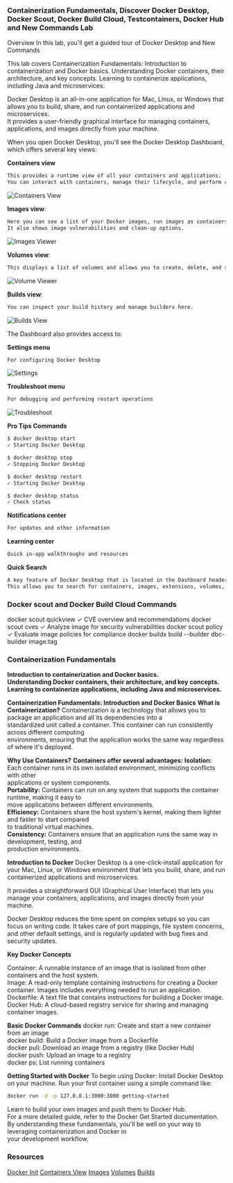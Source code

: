### Containerization Fundamentals, Discover Docker Desktop, Docker Scout, Docker Build Cloud, Testcontainers, Docker Hub and New Commands Lab

Overview
In this lab, you'll get a guided tour of Docker Desktop and New Commands</br>

This lab covers Containerization Fundamentals:
Introduction to containerization and Docker basics.
Understanding Docker containers, their architecture, and key concepts.
Learning to containerize applications, including Java and microservices.

Docker Desktop is an all-in-one application for Mac, Linux, or Windows that allows you to build, share, and run containerized applications and microservices. </br>
It provides a user-friendly graphical interface for managing containers, applications, and images directly from your machine.</br>

When you open Docker Desktop, you'll see the Docker Desktop Dashboard, which offers several key views:</br>

**Containers view**
```sh
This provides a runtime view of all your containers and applications.
You can interact with containers, manage their lifecycle, and perform common actions.
```

![Containers View](https://github.com/artofthepossible/whale-of-a-time/blob/main/labs/images/containers-view.png)

**Images view**: 
```sh
Here you can see a list of your Docker images, run images as containers, pull the latest versions from Docker Hub, and inspect images.
It also shows image vulnerabilities and clean-up options.
```
![Images Viewer](https://github.com/artofthepossible/whale-of-a-time/blob/main/labs/images/images-view.png)


**Volumes view**: 
```sh
This displays a list of volumes and allows you to create, delete, and see which ones are being used.
```
![Volume Viewer](https://github.com/artofthepossible/whale-of-a-time/blob/main/labs/images/volume-view.png)

**Builds view**: 
```sh
You can inspect your build history and manage builders here.
```
![Builds View](https://github.com/artofthepossible/whale-of-a-time/blob/main/labs/images/builds-view.png)

The Dashboard also provides access to:</br>

**Settings menu** 
```sh
For configuring Docker Desktop
```
![Settings](https://github.com/artofthepossible/whale-of-a-time/blob/main/labs/images/settings.png)

**Troubleshoot menu**
```sh
For debugging and performing restart operations
```
![Troubleshoot](https://github.com/artofthepossible/whale-of-a-time/blob/main/labs/images/troubleshoot.png)

**Pro Tips Commands**
```sh
$ docker desktop start
✓ Starting Docker Desktop

$ docker desktop stop
✓ Stopping Docker Desktop

$ docker desktop restart
✓ Starting Docker Desktop

$ docker desktop status
✓ Check status

```

**Notifications center** 
```sh
For updates and other information
```


**Learning center** 
```sh
Quick in-app walkthroughs and resources
```

**Quick Search**
```sh
A key feature of Docker Desktop that is located in the Dashboard header.
This allows you to search for containers, images, extensions, volumes, and even Docker documentation.
```

### Docker scout and Docker Build Cloud Commands

docker scout quickview ✓ CVE overview and recommendations
docker scout cves ✓ Analyze image for security vulnerabilities
docker scout policy ✓ Evaluate image policies for compliance
docker buildx build --builder dbc-builder image:tag

### Containerization Fundamentals
**Introduction to containerization and Docker basics.** </br>
**Understanding Docker containers, their architecture, and key concepts.**</br>
**Learning to containerize applications, including Java and microservices.**</br>

**Containerization Fundamentals: Introduction and Docker Basics**
**What is Containerization?**
Containerization is a technology that allows you to package an application and all its dependencies into a </br>standardized unit called a container. This container can run consistently across different computing </br>environments, ensuring that the application works the same way regardless of where it's deployed.</br>

**Why Use Containers?**
**Containers offer several advantages:**
**Isolation:** Each container runs in its own isolated environment, minimizing conflicts with other </br>applications or system components.</br>
**Portability:** Containers can run on any system that supports the container runtime, making it easy to </br>move applications between different environments.</br>
**Efficiency:** Containers share the host system's kernel, making them lighter and faster to start compared </br>to traditional virtual machines.</br>
**Consistency:** Containers ensure that an application runs the same way in development, testing, and </br>production environments.</br>

**Introduction to Docker**
Docker Desktop is a one-click-install application for your Mac, Linux, or Windows environment that lets you build, share, and run containerized applications and microservices.

It provides a straightforward GUI (Graphical User Interface) that lets you manage your containers, applications, and images directly from your machine.

Docker Desktop reduces the time spent on complex setups so you can focus on writing code. It takes care of port mappings, file system concerns, and other default settings, and is regularly updated with bug fixes and security updates.


**Key Docker Concepts**

Container: A runnable instance of an image that is isolated from other containers and the host system.</br>
Image: A read-only template containing instructions for creating a Docker container. Images includes everything needed to run an application.</br>
Dockerfile: A text file that contains instructions for building a Docker image.</br>
Docker Hub: A cloud-based registry service for sharing and managing container images.</br>

**Basic Docker Commands**
docker run: Create and start a new container from an image</br>
docker build: Build a Docker image from a Dockerfile</br>
docker pull: Download an image from a registry (like Docker Hub)</br>
docker push: Upload an image to a registry</br>
docker ps: List running containers</br>

**Getting Started with Docker**
To begin using Docker:
Install Docker Desktop on your machine.
Run your first container using a simple command like:

```sh
docker run -d -p 127.0.0.1:3000:3000 getting-started
```
Learn to build your own images and push them to Docker Hub.</br>
For a more detailed guide, refer to the Docker Get Started documentation.</br>
By understanding these fundamentals, you'll be well on your way to leveraging containerization and Docker in</br> your development workflow.</br>

### Resources
[Docker Init](https://docs.docker.com/reference/cli/docker/init/)
[Containers View](https://docs.docker.com/desktop/use-desktop/container/)
[Images](https://docs.docker.com/desktop/use-desktop/images/)
[Volumes](https://docs.docker.com/desktop/use-desktop/volumes/)
[Builds](https://docs.docker.com/desktop/use-desktop/builds/)
